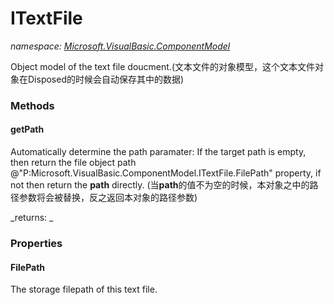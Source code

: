 ﻿
# ITextFile
_namespace: [Microsoft.VisualBasic.ComponentModel](N-Microsoft.VisualBasic.ComponentModel.md)_

Object model of the text file doucment.(文本文件的对象模型，这个文本文件对象在Disposed的时候会自动保存其中的数据)

### Methods

#### getPath
Automatically determine the path paramater: If the target path is empty, then return
 the file object path @"P:Microsoft.VisualBasic.ComponentModel.ITextFile.FilePath" property, if not then return the
 **path** directly.
 (当**path**的值不为空的时候，本对象之中的路径参数将会被替换，反之返回本对象的路径参数)

_returns: _


### Properties

#### FilePath
The storage filepath of this text file.

